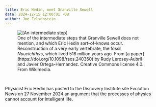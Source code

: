```yaml
---
title: Eric Hedin, meet Granville Sewell
date: 2024-12-15 12:00:01 -08
author: Joe Felsenstein
---
```


<figure><img src="/uploads/2024/Nuucichthys.jpg" alt="[An intermediate step]" /><figcaption>
One of the intermediate steps that Granville Sewell does not 
mention, and which Eric Hedin sort-of-knows occur.  Reconstruction 
of a very early vertebrate, the fossil <em>Nuucichthys</em>, which lived 
518 million years ago.  From [a paper](https://doi.org/10.1098/rsos.240350) 
by Rudy Lerosey-Aubril and Javier Ortega-Hernández.  Creative Commons 
license 4.0.  From Wikimedia.</figcaption></figure>

<p>&nbsp;</p>
Physicist Eric Hedin has posted to the Discovery Institute site 
Evolution News on 27 November 2024 an argument that the processes of physics cannot 
account for intelligent life.
